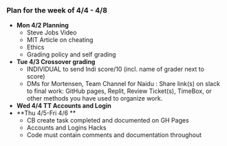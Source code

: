 ### **Plan for the week of 4/4 - 4/8**
* **Mon 4/2 Planning**
    * Steve Jobs Video
    * MIT Article on cheating
    * Ethics
    * Grading policy and self grading
* **Tue 4/3 Crossover grading**
    * INDIVIDUAL to send Indi score/10 (incl. name of grader next to score) 
    * DMs for Mortensen, Team Channel for Naidu : Share link(s) on slack to final work:  GitHub pages, Replit, Review Ticket(s), TimeBox, or other methods you have used to organize work.
* **Wed 4/4 TT Accounts and Login**
* **Thu 4/5-Fri 4/6 **
    * CB create task completed and documented on GH Pages
    * Accounts and Logins Hacks
    * Code must contain comments and documentation throughout

